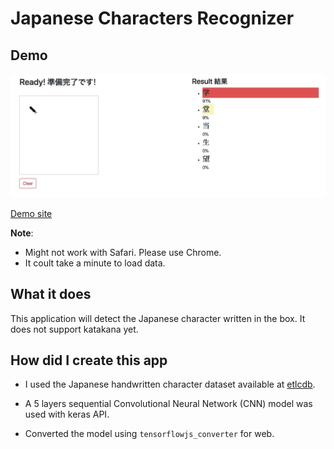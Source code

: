 # Japanese Characters Recognizer
## Demo

![](kanji.gif)


<a href="https://yutsu.github.io/kanji_hiragana_CNN/">Demo site</a>

**Note**:

* Might not work with Safari. Please use Chrome.
* It coult take a minute to load data.

## What it does
This application will detect the Japanese character written in the box. It does not support katakana yet.

## How did I create this app

* I used the Japanese handwritten character dataset available at <a href="http://etlcdb.db.aist.go.jp">etlcdb</a>.

* A 5 layers sequential Convolutional Neural Network (CNN) model was used with keras API.

* Converted the model using <code>tensorflowjs_converter</code> for web.


